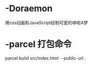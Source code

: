 # -Doraemon

用css动画和JavaScript绘制可爱的哆啦A梦

# -parcel 打包命令

parcel build src/index.html --public-url .
